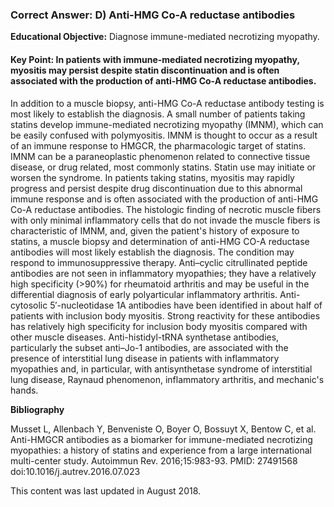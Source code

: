 
### Correct Answer: D) Anti-HMG Co-A reductase antibodies 

**Educational Objective:** Diagnose immune-mediated necrotizing myopathy.

#### **Key Point:** In patients with immune-mediated necrotizing myopathy, myositis may persist despite statin discontinuation and is often associated with the production of anti-HMG Co-A reductase antibodies.

In addition to a muscle biopsy, anti-HMG Co-A reductase antibody testing is most likely to establish the diagnosis. A small number of patients taking statins develop immune-mediated necrotizing myopathy (IMNM), which can be easily confused with polymyositis. IMNM is thought to occur as a result of an immune response to HMGCR, the pharmacologic target of statins. IMNM can be a paraneoplastic phenomenon related to connective tissue disease, or drug related, most commonly statins. Statin use may initiate or worsen the syndrome. In patients taking statins, myositis may rapidly progress and persist despite drug discontinuation due to this abnormal immune response and is often associated with the production of anti-HMG Co-A reductase antibodies. The histologic finding of necrotic muscle fibers with only minimal inflammatory cells that do not invade the muscle fibers is characteristic of IMNM, and, given the patient's history of exposure to statins, a muscle biopsy and determination of anti-HMG CO-A reductase antibodies will most likely establish the diagnosis. The condition may respond to immunosuppressive therapy.
Anti–cyclic citrullinated peptide antibodies are not seen in inflammatory myopathies; they have a relatively high specificity (>90%) for rheumatoid arthritis and may be useful in the differential diagnosis of early polyarticular inflammatory arthritis.
Anti-cytosolic 5′-nucleotidase 1A antibodies have been identified in about half of patients with inclusion body myositis. Strong reactivity for these antibodies has relatively high specificity for inclusion body myositis compared with other muscle diseases.
Anti-histidyl-tRNA synthetase antibodies, particularly the subset anti–Jo-1 antibodies, are associated with the presence of interstitial lung disease in patients with inflammatory myopathies and, in particular, with antisynthetase syndrome of interstitial lung disease, Raynaud phenomenon, inflammatory arthritis, and mechanic's hands.

**Bibliography**

Musset L, Allenbach Y, Benveniste O, Boyer O, Bossuyt X, Bentow C, et al. Anti-HMGCR antibodies as a biomarker for immune-mediated necrotizing myopathies: a history of statins and experience from a large international multi-center study. Autoimmun Rev. 2016;15:983-93. PMID: 27491568 doi:10.1016/j.autrev.2016.07.023

This content was last updated in August 2018.